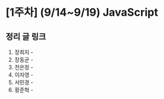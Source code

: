 # [1주차] (9/14~9/19) JavaScript

## 정리 글 링크

1. 장희지 -
2. 장동균 -
3. 전은정 - 
4. 이자영 -
5. 서민경 - 
6. 황준혁 - 
